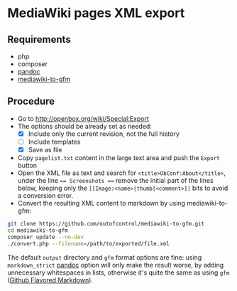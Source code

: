 # MediaWiki pages XML export

## Requirements

- php
- composer
- [pandoc]
- [mediawiki-to-gfm]

## Procedure

- Go to <http://openbox.org/wiki/Special:Export>
- The options should be already set as needed:
  - [x] Include only the current revision, not the full history
  - [ ] Include templates
  - [x] Save as file
- Copy `pagelist.txt` content in the large text area and push the `Export` button
- Open the XML file as text and search for `<title>ObConf:About</title>`,
  under the line `== Screenshots ==` remove the initial part of the lines below,
  keeping only the `[[Image:<name>|thumb|<comment>]]` bits to avoid a conversion error.
- Convert the resulting XML content to markdown by using mediawiki-to-gfm:
```bash
git clone https://github.com/outofcontrol/mediawiki-to-gfm.git
cd mediawiki-to-gfm
composer update --no-dev
./convert.php --filename=/path/to/exported/file.xml
```

The default `output` directory and `gfm` format options are fine:
using `markdown_strict` [pandoc] option will only make the result worse,
by adding unnecessary whitespaces in lists, otherwise it's quite the same
as using `gfm` ([Github Flavored Markdown]).


[mediawiki-to-gfm]:         https://github.com/outofcontrol/mediawiki-to-gfm/
[Pandoc]:                   https://pandoc.org
[Github Flavored Markdown]: https://github.github.com/gfm/
